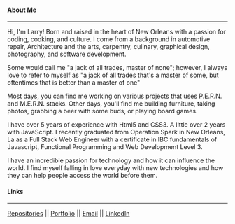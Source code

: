 #### About Me
---

Hi, I'm Larry! Born and raised in the heart of New Orleans with a passion for coding, cooking, and culture. I come from a background in automotive repair, Architecture and the arts, carpentry, culinary, graphical design, photography, and software development.

Some would call me "a jack of all trades, master of none"; however, I always love to refer to myself as "a jack of all trades that's a master of some, but oftentimes that is better than a master of one"

Most days, you can find me working on various projects that uses P.E.R.N. and M.E.R.N. stacks. Other days, you'll find me building furniture, taking photos, grabbing a beer with some buds, or playing board games.

I have over 5 years of experience with Html5 and CSS3. A little over 2 years with JavaScript. I recently graduated from Operation Spark in New Orleans, La as a Full Stack Web Engineer with a certificate in IBC fundamentals of Javascript, Functional Programming and Web Development Level 3.

I have an incredible passion for technology and how it can influence the world. I find myself falling in love everyday with new technologies and how they can help people access the world before them.

#### Links
---

[Repositories](https://github.com/lschwall?tab=repositories) ||
[Portfolio](https://www.larryschwall.com) || 
[Email](https://mail.google.com/mail/u/0/?fs=1&tf=cm&to=lschwall4@gmail.com) ||
[LinkedIn](https://www.linkedin.com/in/larryschwalliv)

<!--
**lschwall/lschwall** is a ✨ _special_ ✨ repository because its `README.md` (this file) appears on your GitHub profile.

Here are some ideas to get you started:

- 🔭 I’m currently working on ...
- 🌱 I’m currently learning ...
- 👯 I’m looking to collaborate on ...
- 🤔 I’m looking for help with ...
- 💬 Ask me about ...
- 📫 How to reach me: ...
- 😄 Pronouns: ...
- ⚡ Fun fact: ...
-->
